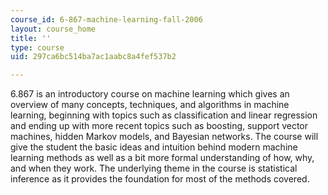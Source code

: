 ```yaml
---
course_id: 6-867-machine-learning-fall-2006
layout: course_home
title: ''
type: course
uid: 297ca6bc514ba7ac1aabc8a4fef537b2

---
```

6.867 is an introductory course on machine learning which gives an overview of many concepts, techniques, and algorithms in machine learning, beginning with topics such as classification and linear regression and ending up with more recent topics such as boosting, support vector machines, hidden Markov models, and Bayesian networks. The course will give the student the basic ideas and intuition behind modern machine learning methods as well as a bit more formal understanding of how, why, and when they work. The underlying theme in the course is statistical inference as it provides the foundation for most of the methods covered.
